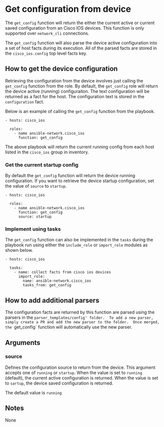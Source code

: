 # Get configuration from device
The `get_config` function will return the either the current active or current
saved configuration from an Cisco IOS devices.  This function is only
supported over `network_cli` connections.

The `get_config` function will also parse the device active configuration into
a set of host facts during its execution.  All of the parsed facts are stored
in the ``cisco_ios.config`` top level facts key.

## How to get the device configuration
Retrieving the configuration from the device involves just calling the
`get_config` function from the role.  By default, the `get_config` role will
return the device active (running) configuraiton.  The text configuration will
be returned as a fact for the host.  The configuration text is stored in the
`configuration` fact.

Below is an example of calling the `get_config` function from the playbook.

```
- hosts: cisco_ios

  roles:
    - name ansible-network.cisco_ios
      function: get_config
```

The above playbook will return the current running config from each host listed
in the `cisco_ios` group in inventory.

### Get the current startup config
By default the `get_config` function will return the device running
configuration.  If you want to retrieve the device startup configuration, set
the value of `source` to `startup`.

```
- hosts: cisco_ios

  roles:
    - name ansible-network.cisco_ios
      function: get_config
      source: startup
```

### Implement using tasks
The `get_config` function can also be implemented in the `tasks` during the
playbook run using either the `include_role` or `import_role` modules as shown
below.

```
- hosts: cisco_ios

  tasks:
    - name: collect facts from cisco ios devices
      import_role:
        name: ansible-network.cisco_ios
        tasks_from: get_config
```

## How to add additional parsers

The configuration facts are returned by this function are parsed using the
parsers in the `parser_templates/config' folder.  To add a new parser, simply
create a PR and add the new parser to the folder.  Once merged, the
`get_config` function will automatically use the new parser.

## Arguments

### source

Defines the configuration source to return from the device.  This argument
accepts one of `running` or `startup`.  When the value is set to `running`
(default), the current active configuration is returned.  When the value is set
to `sartup`, the device saved configuration is returned.

The default value is `running`

## Notes
None
